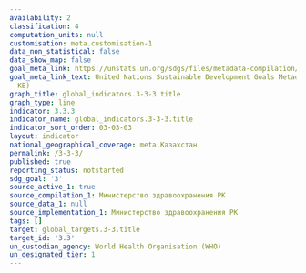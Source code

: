 ```yaml
---
availability: 2
classification: 4
computation_units: null
customisation: meta.customisation-1
data_non_statistical: false
data_show_map: false
goal_meta_link: https://unstats.un.org/sdgs/files/metadata-compilation/Metadata-Goal-3.pdf
goal_meta_link_text: United Nations Sustainable Development Goals Metadata (PDF 431
  KB)
graph_title: global_indicators.3-3-3.title
graph_type: line
indicator: 3.3.3
indicator_name: global_indicators.3-3-3.title
indicator_sort_order: 03-03-03
layout: indicator
national_geographical_coverage: meta.Казахстан
permalink: /3-3-3/
published: true
reporting_status: notstarted
sdg_goal: '3'
source_active_1: true
source_compilation_1: Министерство здравоохранения РК
source_data_1: null
source_implementation_1: Министерство здравоохранения РК
tags: []
target: global_targets.3-3.title
target_id: '3.3'
un_custodian_agency: World Health Organisation (WHO)
un_designated_tier: 1
---
```

